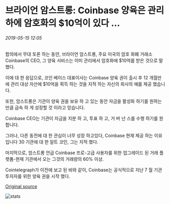 # 브라이언 암스트롱: Coinbase 양육은 관리 하에 암호화의 $10억이 있다 ...

###### 2019-05-15 12:05

합의에서 무대 토론 하는 동안, 브라이언 암스트롱, 주요 미국의 암호 화폐 거래소 Coinbase의 CEO, 그 양육 서비스는 이미 관리에서 암호화에 $10억를 받은 것으로 말했다.

이에 대 한 응답으로, 코인 베이스 대표이사는 Coinbase 양육 권이 출시 후 12 개월만에 관리 대상 자산에 $10억을 획득 하는 것을 지적 하는 자신의 회사의 예를 제공 했습니다.

또한, 암스트롱은 기관이 양육 권을 보유 하 고 있는 동안 자금을 활성화 하기를 원하는 만큼 급속 하 게 성장할 것 이라고 믿습니다.

Coinbase CEO는 기관이 자금을 지분 하 고, 투표 하 고, 거 버 넌 스를 수행 하기를 원합니다.

그러나, 다른 동전에 대 한 관심이 너무 성장 하고있다, Coinbase 현재 제공 하는 이유입니다 30 기관에 대 한 알트 코인, 그는 지적 했다.

마지막으로, 암스트롱 언급 Coinbase 프로-고급 사용자를 위한 업그레이드 된 거래 플랫폼-현재 기관에서 오는 그것의 거래량의 60% 이상.

Cointelegraph가 이전에 보고 된 바와 같이, Coinbase는 공식적으로 지난 7 월 기관 투자자를 위한 양육 권을 시작 했다.

[Original source](https://cointelegraph.com/news/brian-armstrong-coinbase-custody-has-1-billion-of-crypto-under-management)

![stats](https://c.statcounter.com/11760860/0/a89fa40b/1/ "stats")
